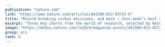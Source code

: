```yaml
---
publication: "nature.com"
link: "https://www.nature.com/articles/d41586-022-03721-5"
title: "Record-breaking carbon emissions, and more — this week’s best science graphics"
excerpt: "Three key charts from the world of research, selected by Nature editors."
image: "https://media.nature.com/lw1024/magazine-assets/d41586-022-03721-5/d41586-022-03721-5_23713704.jpg"
group: pro
rank: 6
---
```

